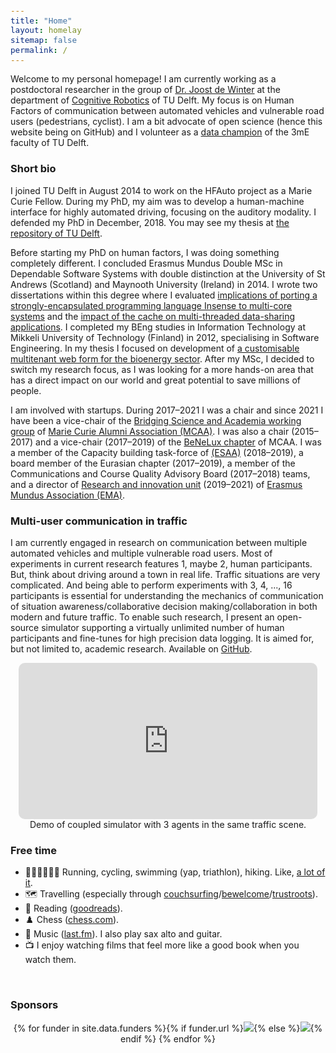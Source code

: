 ```yaml
---
title: "Home"
layout: homelay
sitemap: false
permalink: /
---
```


<style>
code {padding: 6px 8px; font-size: 90%;}
</style>

Welcome to my personal homepage! I am currently working as a postdoctoral researcher in the group of [Dr. Joost de Winter](https://sites.google.com/site/jcfdewinter) at the department of [Cognitive Robotics](https://www.tudelft.nl/3me/over/afdelingen/cognitive-robotics-cor) of TU Delft. My focus is on Human Factors of communication between automated vehicles and vulnerable road users (pedestrians, cyclist). I am a bit advocate of open science (hence this website being on GitHub) and I volunteer as a [data champion](https://openworking.wordpress.com/2019/08/19/switch-gear-drive-the-uptake-of-open-science-within-your-research-team) of the 3mE faculty of TU Delft. 


### Short bio
I joined TU Delft in August 2014 to work on the HFAuto project as a Marie Curie Fellow. During my PhD, my aim was to develop a human-machine interface for highly automated driving, focusing on the auditory modality. I defended my PhD in December, 2018. You may see my thesis at [the repository of TU Delft](https://repository.tudelft.nl/islandora/object/uuid%3A51dbba63-ba7c-4958-ab7d-d6dc182ec5b5).

Before starting my PhD on human factors, I was doing something completely different. I concluded Erasmus Mundus Double MSc in Dependable Software Systems with double distinction at the University of St Andrews (Scotland) and Maynooth University (Ireland) in 2014. I wrote two dissertations within this degree where I evaluated [implications of porting a strongly-encapsulated programming language Insense to multi-core systems](https://www.researchgate.net/publication/281319882_Multi-core_Insense) and the [impact of the cache on multi-threaded data-sharing applications](https://www.researchgate.net/publication/282074873_Impact_of_cache_on_data-sharing_in_multi-threaded_programmes). I completed my BEng studies in Information Technology at Mikkeli University of Technology (Finland) in 2012, specialising in Software Engineering. In my thesis I focused on development of [a customisable multitenant web form for the bioenergy sector](https://www.researchgate.net/publication/312948358_Customisable_multitenant_web_form_with_JSF_and_MySQL). After my MSc, I decided to switch my research focus, as I was looking for a more hands-on area that has a direct impact on our world and great potential to save millions of people.

I am involved with startups. During 2017–2021 I was a chair and since 2021 I have been a vice-chair of the [Bridging Science and Academia working group](https://www.mariecuriealumni.eu/groups/bridging-science-and-business) of [Marie Curie Alumni Association (MCAA)](https://www.mariecuriealumni.eu). I was also a chair (2015–2017) and a vice-chair (2017–2019) of the [BeNeLux chapter](https://www.mariecuriealumni.eu/groups/benelux-chapter) of MCAA. I was a member of the Capacity building task-force of [(ESAA)](https://www.esaa-eu.org) (2018–2019), a board member of the Eurasian chapter (2017–2019), a member of the Communications and Course Quality Advisory Board (2017–2018) teams, and a director of [Research and innovation unit](https://www.em-a.eu/unit-riu) (2019–2021) of [Erasmus Mundus Association (EMA)](https://www.em-a.eu/).

### Multi-user communication in traffic
I am currently engaged in research on communication between multiple automated vehicles and multiple vulnerable road users. Most of experiments in current research features 1, maybe 2, human participants. But, think about driving around a town in real life. Traffic situations are very complicated. And being able to perform experiments with 3, 4, ..., 16 participants is essential for understanding the mechanics of communication of situation awareness/collaborative decision making/collaboration in both modern and future traffic. To enable such research, I present an open-source simulator supporting a virtually unlimited number of human participants and fine-tunes for high precision data logging. It is aimed for, but not limited to, academic research. Available on [GitHub](https://github.com/bazilinskyy/coupled-sim).

<div class="row" style="text-align:center">
  <iframe style="display:inline-block; border-radius: 10px; border:0px solid #FFF; width: 95%; height: 250px" src="https://www.youtube.com/embed/W2VWLYnTYrM?&loop=1&autoplay=1&mute=1" frameborder="0" allowfullscreen></iframe>
  Demo of coupled simulator with 3 agents in the same traffic scene.
</div>

### Free time
* 🏃‍♂🚴‍♂️🏊‍♂️ Running, cycling, swimming (yap, triathlon), hiking. Like, [a lot of it](https://www.strava.com/athletes/7126007).
* 🗺️ Travelling (especially through [couchsurfing](https://www.couchsurfing.com/people/pavlo.bazilinskyy)/[bewelcome](https://www.bewelcome.org/members/bazilinskyy)/[trustroots](https://www.trustroots.org/profile/bazilinskyy)).
* 📖 Reading ([goodreads](https://www.goodreads.com/user/show/5571310-pavlo-bazilinskyy)).
* ♟️ Chess ([chess.com](https://www.chess.com/member/bazilinskyy)).
* 🎸 Music ([last.fm](https://www.last.fm/user/Hollgam)). I also play sax alto and guitar.
* 📺 I enjoy watching films that feel more like a good book when you watch them.

<br/>
<div class="well-md">
<h3>Sponsors</h3>
<div style='display:block; text-align:center; margin-left:auto; margin-right:auto;'>
 {% for funder in site.data.funders %}{% if funder.url %}<a href="{{funder.url}}" target="_blank"><img src='/images/logopic/{{ funder.image }}' style='max-height: 70px; max-width: 170px;'/></a>{% else %}<img src='/images/logopic/{{ funder.image }}' class='mycenter' style='max-height: 70px; max-width: 170px;'/>{% endif %}   {% endfor %}
</div>

</div>


